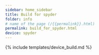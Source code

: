 ```yaml
---
sidebar: home_sidebar
title: Build for spyder
folder: info
# name of the page (/{{permalink}}.html)
permalink: build_for_spyder.html
device: spyder
---
```

{% include templates/device_build.md %}
